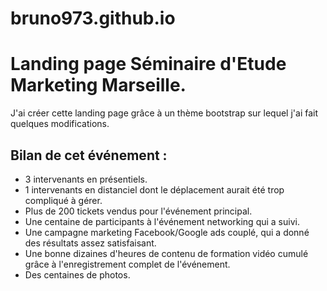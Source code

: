 # bruno973.github.io

# Landing page Séminaire d'Etude Marketing Marseille.

J'ai créer cette landing page grâce à un thème bootstrap sur lequel j'ai fait quelques modifications.

## Bilan de cet événement :

- 3 intervenants en présentiels.
- 1 intervenants en distanciel dont le déplacement aurait été trop compliqué à gérer.
- Plus de 200 tickets vendus pour l'événement principal.
- Une centaine de participants à l'événement networking qui a suivi.
- Une campagne marketing Facebook/Google ads couplé, qui a donné des résultats assez satisfaisant.
- Une bonne dizaines d'heures de contenu de formation vidéo cumulé grâce à l'enregistrement complet de l'événement.
- Des centaines de photos.
